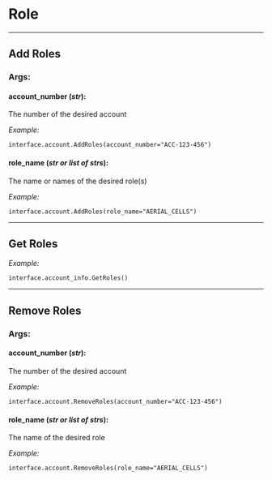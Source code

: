 # Role

----

## Add Roles

### **Args:**

#### account_number (*str*):

  The number of the desired account
  
  *Example:*
  
	interface.account.AddRoles(account_number="ACC-123-456")

#### role_name (*str or list of strs*):

  The name or names of the desired role(s)
  
  *Example:*
  
	interface.account.AddRoles(role_name="AERIAL_CELLS")

----

## Get Roles

  *Example:*
  
	interface.account_info.GetRoles()

----

## Remove Roles

### **Args:**

#### account_number (*str*):

  The number of the desired account
  
  *Example:*
  
	interface.account.RemoveRoles(account_number="ACC-123-456")

#### role_name (*str or list of strs*):

  The name of the desired role
  
  *Example:*
  
	interface.account.RemoveRoles(role_name="AERIAL_CELLS")
